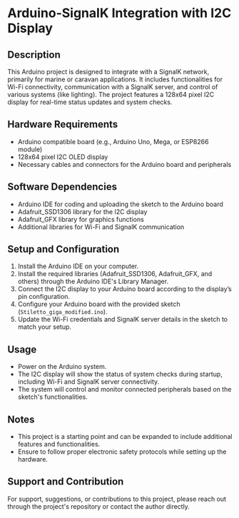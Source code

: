 # Arduino-SignalK Integration with I2C Display

## Description
This Arduino project is designed to integrate with a SignalK network, primarily for marine or caravan applications. It includes functionalities for Wi-Fi connectivity, communication with a SignalK server, and control of various systems (like lighting). The project features a 128x64 pixel I2C display for real-time status updates and system checks.

## Hardware Requirements
- Arduino compatible board (e.g., Arduino Uno, Mega, or ESP8266 module)
- 128x64 pixel I2C OLED display
- Necessary cables and connectors for the Arduino board and peripherals

## Software Dependencies
- Arduino IDE for coding and uploading the sketch to the Arduino board
- Adafruit_SSD1306 library for the I2C display
- Adafruit_GFX library for graphics functions
- Additional libraries for Wi-Fi and SignalK communication

## Setup and Configuration
1. Install the Arduino IDE on your computer.
2. Install the required libraries (Adafruit_SSD1306, Adafruit_GFX, and others) through the Arduino IDE's Library Manager.
3. Connect the I2C display to your Arduino board according to the display’s pin configuration.
4. Configure your Arduino board with the provided sketch (`Stiletto_giga_modified.ino`).
5. Update the Wi-Fi credentials and SignalK server details in the sketch to match your setup.

## Usage
- Power on the Arduino system.
- The I2C display will show the status of system checks during startup, including Wi-Fi and SignalK server connectivity.
- The system will control and monitor connected peripherals based on the sketch's functionalities.

## Notes
- This project is a starting point and can be expanded to include additional features and functionalities.
- Ensure to follow proper electronic safety protocols while setting up the hardware.

## Support and Contribution
For support, suggestions, or contributions to this project, please reach out through the project's repository or contact the author directly.
